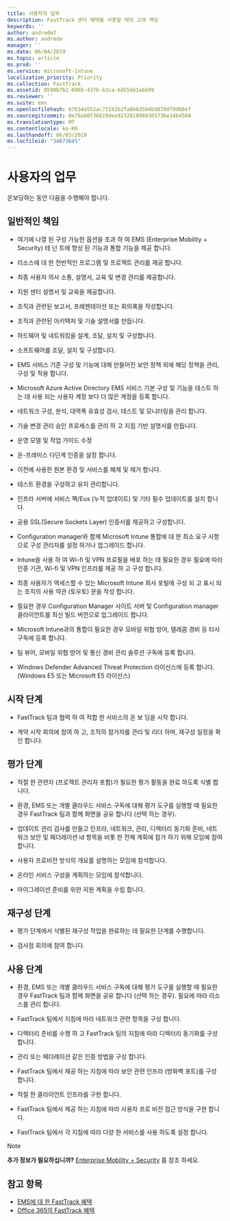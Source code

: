 ```yaml
---
title: 사용자의 업무
description: FastTrack 센터 혜택을 사용할 때의 고객 책임
keywords: ''
author: andredm7
ms.author: andredm
manager: ''
ms.date: 06/04/2019
ms.topic: article
ms.prod: ''
ms.service: microsoft-intune
localization_priority: Priority
ms.collection: FastTrack
ms.assetid: 0590b7b2-0965-437b-b3ca-bd55de1abb09
ms.reviewer: ''
ms.suite: ems
ms.openlocfilehash: 67634a552ac731b2b2fa8b6d594bd870d79d68ef
ms.sourcegitcommit: 0e76ab0f36619dee923201098936573be14b4560
ms.translationtype: MT
ms.contentlocale: ko-KR
ms.lasthandoff: 06/03/2019
ms.locfileid: "34673645"
---
```

# <a name="your-responsibilities"></a>사용자의 업무

온보딩하는 동안 다음을 수행해야 합니다.

## <a name="general-responsibilities"></a>일반적인 책임

-   여기에 나열 된 구성 가능한 옵션을 초과 하 여 EMS (Enterprise Mobility + Security) 테 넌 트에 향상 된 기능과 통합 기능을 제공 합니다.

-   리소스에 대 한 전반적인 프로그램 및 프로젝트 관리를 제공 합니다.

-   최종 사용자 의사 소통, 설명서, 교육 및 변경 관리를 제공합니다.

-   지원 센터 설명서 및 교육을 제공합니다.

-   조직과 관련된 보고서, 프레젠테이션 또는 회의록을 작성합니다.

-   조직과 관련된 아키텍처 및 기술 설명서를 만듭니다.

-   하드웨어 및 네트워킹을 설계, 조달, 설치 및 구성합니다.

-   소프트웨어를 조달, 설치 및 구성합니다.

-   EMS 서비스 기준 구성 및 기능에 대해 만들어진 보안 정책 외에 해당 정책을 관리, 구성 및 적용 합니다.

-   Microsoft Azure Active Directory EMS 서비스 기본 구성 및 기능을 테스트 하는 데 사용 되는 사용자 계정 보다 더 많은 계정을 등록 합니다.

-   네트워크 구성, 분석, 대역폭 유효성 검사, 테스트 및 모니터링을 관리 합니다.

-   기술 변경 관리 승인 프로세스를 관리 하 고 지침 기반 설명서를 만듭니다.

-   운영 모델 및 작업 가이드 수정

-   온-프레미스 다단계 인증을 설정 합니다.

-   이전에 사용한 원본 환경 및 서비스를 해제 및 제거 합니다.

-   테스트 환경을 구성하고 유지 관리합니다.

-   인프라 서버에 서비스 팩/Eus (누적 업데이트) 및 기타 필수 업데이트를 설치 합니다.

-   공용 SSL(Secure Sockets Layer) 인증서를 제공하고 구성합니다.

-   Configuration manager와 함께 Microsoft Intune 통합에 대 한 최소 요구 사항으로 구성 관리자를 설정 하거나 업그레이드 합니다.

-   Intune을 사용 하 여 Wi-fi 및 VPN 프로필을 배포 하는 데 필요한 경우 필요에 따라 인증 기관, Wi-fi 및 VPN 인프라를 제공 하 고 구성 합니다.

-   최종 사용자가 액세스할 수 있는 Microsoft Intune 회사 포털에 구성 되 고 표시 되는 조직의 사용 약관 (토우토) 문을 작성 합니다.

-   필요한 경우 Configuration Manager 사이트 서버 및 Configuration manager 클라이언트를 최신 빌드 버전으로 업그레이드 합니다.

-   Microsoft Intune과의 통합이 필요한 경우 모바일 위협 방어, 텔레콤 경비 등 타사 구독에 등록 합니다.

-   팀 뷰어, 모바일 위협 방어 및 통신 경비 관리 솔루션 구독에 등록 합니다.

-   Windows Defender Advanced Threat Protection 라이선스에 등록 합니다. (Windows E5 또는 Microsoft E5 라이선스)

## <a name="initiate-phase"></a>시작 단계

-   FastTrack 팀과 협력 하 여 적합 한 서비스의 온 보 딩을 시작 합니다.

-   계약 시작 회의에 참여 하 고, 조직의 참가자를 관리 및 리더 하며, 재구성 일정을 확인 합니다.

## <a name="assess-phase"></a>평가 단계

-   적절 한 관련자 (프로젝트 관리자 포함)가 필요한 평가 활동을 완료 하도록 식별 합니다.

-   환경, EMS 또는 개별 클라우드 서비스 구독에 대해 평가 도구를 실행할 때 필요한 경우 FastTrack 팀과 함께 화면을 공유 합니다 (선택 하는 경우).

-   업데이트 관리 검사를 만들고 인프라, 네트워크, 관리, 디렉터리 동기화 준비, 네트워크 보안 및 페더레이션 id 항목을 비롯 한 전체 계획에 참가 하기 위해 모임에 참여 합니다.

-   사용자 프로비전 방식의 개요를 설명하는 모임에 참석합니다.

-   온라인 서비스 구성을 계획하는 모임에 참석합니다.

-   마이그레이션 준비를 위한 지원 계획을 수립 합니다.

## <a name="remediate-phase"></a>재구성 단계

-   평가 단계에서 식별된 재구성 작업을 완료하는 데 필요한 단계를 수행합니다.

-   검사점 회의에 참여 합니다.

## <a name="enable-phase"></a>사용 단계

-   환경, EMS 또는 개별 클라우드 서비스 구독에 대해 평가 도구를 실행할 때 필요한 경우 FastTrack 팀과 함께 화면을 공유 합니다 (선택 하는 경우). 필요에 따라 리소스를 관리 합니다.

-   FastTrack 팀에서 지침에 따라 네트워크 관련 항목을 구성 합니다.

-   디렉터리 준비를 수행 하 고 FastTrack 팀의 지침에 따라 디렉터리 동기화를 구성 합니다.

-   관리 또는 페더레이션 같은 인증 방법을 구성 합니다. 

-   FastTrack 팀에서 제공 하는 지침에 따라 보안 관련 인프라 (방화벽 포트)를 구성 합니다.

-   적절 한 클라이언트 인프라를 구현 합니다.

-   FastTrack 팀에서 제공 하는 지침에 따라 사용자 프로 비전 접근 방식을 구현 합니다.

-   FastTrack 팀에서 각 지침에 따라 다양 한 서비스를 사용 하도록 설정 합니다.

> [!NOTE]
> **추가 정보가 필요하십니까?** [Enterprise Mobility + Security](https://www.microsoft.com/en-us/cloud-platform/enterprise-mobility) 를 참조 하세요.

## <a name="see-also"></a>참고 항목

- [EMS에 대 한 FastTrack 혜택](EMS-fasttrack-benefit-for-EMS.md)
- [Office 365의 FastTrack 혜택](O365-fasttrack-benefit-for-office-365.md)

